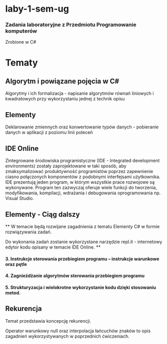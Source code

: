 # laby-1-sem-ug
### Zadania laboratoryjne z Przedmiotu Programowanie komputerów
Zrobione w C#
# Tematy
## Algorytm i powiązane pojęcia w C#
Algorytmy i ich formalizacja - napisanie algorytmów równań liniowych i kwadratowych przy wykorzystaniu jednej z technik opisu
## Elementy
Deklarowanie zmiennych oraz konwertowanie typów danych - pobieranie danych w aplikacji z poziomu linii poleceń
## IDE Online
Zintegrowane środowiska programistyczne (IDE - Integrated development environments) zostały zaprojektowane w taki sposób, aby zmaksymalizować produktywność programistów poprzez zapewnienie ciasno połączonych komponentów z podobnymi interfejsami użytkownika. IDE prezentują jeden program, w którym wszystkie prace rozwojowe są wykonywane. Program ten zazwyczaj oferuje wiele funkcji do tworzenia, modyfikowania, kompilacji, wdrażania i debugowania oprogramowania np. Visual Studio.
## Elementy - Ciąg dalszy
** W temacie będą rozwijane zagadnienia z tematu Elementy C# w formie rozwiązywania zadań.

Do wykonania zadań zostanie wykorzystane narzędzie repl.it - internetowy edytor kodu opisany w temacie IDE Online. **

#### 3. Instrukcje sterowania przebiegiem programu – instrukcje warunkowe oraz pętle

#### 4. Zagnieżdżanie algorytmów sterowania przebiegiem programu

#### 5. Strukturyzacja i wielokrotne wykorzystanie kodu dzięki stosowaniu metod.

## Rekurencja
Temat przedstawia koncepcję rekurencji.

Operator warunkowy null oraz interpolacja łańcuchów znaków to opis zagadnień wykorzystywanych w poprzednich ćwiczeniach.
